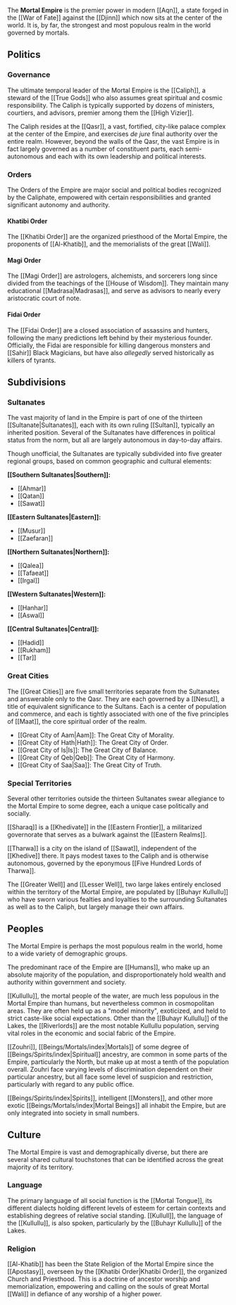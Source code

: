 The **Mortal Empire** is the premier power in modern [[Aqn]], a state forged in the [[War of Fate]] against the [[Djinn]] which now sits at the center of the world. It is, by far, the strongest and most populous realm in the world governed by mortals.

## Politics

### Governance
The ultimate temporal leader of the Mortal Empire is the [[Caliph]], a steward of the [[True Gods]] who also assumes great spiritual and cosmic responsibility. The Caliph is typically supported by dozens of ministers, courtiers, and advisors, premier among them the [[High Vizier]].

The Caliph resides at the [[Qasr]], a vast, fortified, city-like palace complex at the center of the Empire, and exercises *de jure* final authority over the entire realm. However, beyond the walls of the Qasr, the vast Empire is in fact largely governed as a number of constituent parts, each semi-autonomous and each with its own leadership and political interests.

### Orders
The Orders of the Empire are major social and political bodies recognized by the Caliphate, empowered with certain responsibilities and granted significant autonomy and authority. 

#### Khatibi Order
The [[Khatibi Order]] are the organized priesthood of the Mortal Empire, the proponents of [[Al-Khatib]], and the memorialists of the great [[Wali]].

#### Magi Order
The [[Magi Order]] are astrologers, alchemists, and sorcerers long since divided from the teachings of the [[House of Wisdom]]. They maintain many educational [[Madrasa|Madrasas]], and serve as advisors to nearly every aristocratic court of note.

#### Fidai Order
The [[Fidai Order]] are a closed association of assassins and hunters, following the many predictions left behind by their mysterious founder. Officially, the Fidai are responsible for killing dangerous monsters and [[Sahir]] Black Magicians, but have also *allegedly* served historically as killers of tyrants.

## Subdivisions

### Sultanates
The vast majority of land in the Empire is part of one of the thirteen [[Sultanate|Sultanates]], each with its own ruling [[Sultan]], typically an inherited position. Several of the Sultanates have differences in political status from the norm, but all are largely autonomous in day-to-day affairs.

Though unofficial, the Sultanates are typically subdivided into five greater regional groups, based on common geographic and cultural elements:

**[[Southern Sultanates|Southern]]:**
* [[Ahmar]]
* [[Qatan]]
* [[Sawat]]

**[[Eastern Sultanates|Eastern]]:**
 * [[Musur]]
 * [[Zaefaran]]

**[[Northern Sultanates|Northern]]:**
 * [[Qalea]]
 * [[Tafaeat]]
 * [[Irgal]]

**[[Western Sultanates|Western]]:**
 * [[Hanhar]]
 * [[Aswal]]

**[[Central Sultanates|Central]]:**
 * [[Hadid]]
 * [[Rukham]]
 * [[Tar]]

### Great Cities
The [[Great Cities]] are five small territories separate from the Sultanates and answerable only to the Qasr. They are each governed by a [[Nesut]], a title of equivalent significance to the Sultans. Each is a center of population and commerce, and each is tightly associated with one of the five principles of [[Maat]], the core spiritual order of the realm.

 * [[Great City of Aam|Aam]]: The Great City of Morality.
 * [[Great City of Hath|Hath]]: The Great City of Order.
 * [[Great City of Is|Is]]: The Great City of Balance.
 * [[Great City of Qeb|Qeb]]: The Great City of Harmony.
 * [[Great City of Saa|Saa]]: The Great City of Truth.

### Special Territories
Several other territories outside the thirteen Sultanates swear allegiance to the Mortal Empire to some degree, each a unique case politically and socially.

[[Sharaq]] is a [[Khedivate]] in the [[Eastern Frontier]], a militarized governorate that serves as a bulwark against the [[Eastern Realms]].

[[Tharwa]] is a city on the island of [[Sawat]], independent of the [[Khedive]] there. It pays modest taxes to the Caliph and is otherwise autonomous, governed by the eponymous [[Five Hundred Lords of Tharwa]].

The [[Greater Well]] and [[Lesser Well]], two large lakes entirely enclosed within the territory of the Mortal Empire, are populated by [[Buhayr Kullullu]] who have sworn various fealties and loyalties to the surrounding Sultanates as well as to the Caliph, but largely manage their own affairs.

## Peoples

The Mortal Empire is perhaps the most populous realm in the world, home to a wide variety of demographic groups.

The predominant race of the Empire are [[Humans]], who make up an absolute majority of the population, and disproportionately hold wealth and authority within government and society.

[[Kullullu]], the mortal people of the water, are much less populous in the Mortal Empire than humans, but nevertheless common in cosmopolitan areas. They are often held up as a "model minority", exoticized, and held to strict caste-like social expectations. Other than the [[Buhayr Kullullu]] of the Lakes, the [[Riverlords]] are the most notable Kullullu population, serving vital roles in the economic and social fabric of the Empire.

[[Zouhri]], [[Beings/Mortals/index|Mortals]] of some degree of [[Beings/Spirits/index|Spiritual]] ancestry, are common in some parts of the Empire, particularly the North, but make up at most a tenth of the population overall. Zouhri face varying levels of discrimination dependent on their particular ancestry, but all face some level of suspicion and restriction, particularly with regard to any public office.

[[Beings/Spirits/index|Spirits]], intelligent [[Monsters]], and other more exotic [[Beings/Mortals/index|Mortal Beings]] all inhabit the Empire, but are only integrated into society in small numbers.

## Culture

The Mortal Empire is vast and demographically diverse, but there are several shared cultural touchstones that can be identified across the great majority of its territory.

### Language
The primary language of all social function is the [[Mortal Tongue]], its different dialects holding different levels of esteem for certain contexts and establishing degrees of relative social standing. [[Kullull]], the language of the [[Kullullu]], is also spoken, particularly by the [[Buhayr Kullullu]] of the Lakes.

### Religion
[[Al-Khatib]] has been the State Religion of the Mortal Empire since the [[Apostasy]], overseen by the [[Khatibi Order|Khatibi Order]], the organized Church and Priesthood. This is a doctrine of ancestor worship and memorialization, empowering and calling on the souls of great Mortal [[Wali]] in defiance of any worship of a higher power.
